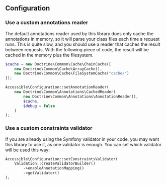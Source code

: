 ## Configuration

### Use a custom annotations reader

The default annotations reader used by this library does only cache the annotations in memory, so it will parse your class files each time a request runs. This is quite slow, and you should use a reader that caches the result between requests. With the following piece of code, the result will be cached in the memory plus the filesystem.

```php
$cache = new Doctrine\Common\Cache\ChainCache([
    new Doctrine\Common\Cache\ArrayCache(),
    new Doctrine\Common\Cache\FileSystemCache("cache/")
]);

Accessible\Configuration::setAnnotationReader(
    new Doctrine\Common\Annotations\CachedReader(
        new Doctrine\Common\Annotations\AnnotationReader(),
        $cache,
        $debug = false
    )
);
```

### Use a custom constraints validator

If you are already using the Symfony validator in your code, you may want this library to use it, as one validator is enough. You can set which validator will be used this way:

```php
Accessible\Configuration::setConstraintsValidator(
    Validation::createValidatorBuilder()
        ->enableAnnotationMapping()
        ->getValidator()
);
```
